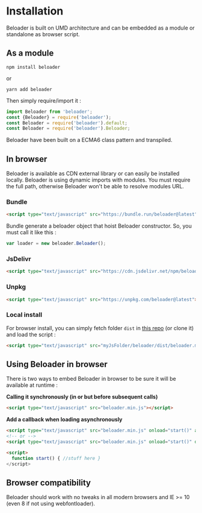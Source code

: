 # Installation

Beloader is built on UMD architecture and can be embedded as a module or standalone as browser script.

## As a module
```
npm install beloader
```

or
```
yarn add beloader
```

Then simply require/import it :
```javascript
import Beloader from 'beloader';
const {Beloader} = require('beloader');
const Beloader = require('beloader').default;
const Beloader = require('beloader').Beloader;
```

Beloader have been built on a ECMA6 class pattern and transpiled.

## In browser
Beloader is available as CDN external library or can easily be installed locally. Beloader is using dynamic imports
with modules. You must require the full path, otherwise Beloader won't be able to resolve modules URL.

### Bundle
```html
<script type="text/javascript" src="https://bundle.run/beloader@latest"></script>
```
Bundle generate a beloader object that hoist Beloader constructor. So, you must call it like this :
```javascript
var loader = new beloader.Beloader();
```

### JsDelivr
```html
<script type="text/javascript" src="https://cdn.jsdelivr.net/npm/beloader@latest"></script>
```

### Unpkg
```html
<script type="text/javascript" src="https://unpkg.com/beloader@latest"></script>
```

### Local install
For browser install, you can simply fetch folder `dist` in [this repo](https://github.com/liqueurdetoile/beloader) (or clone it) and load the script :
```html
<script type="text/javascript" src="myJsFolder/beloader/dist/beloader.min.js"></script>
```

## Using Beloader in browser
There is two ways to embed Beloader in browser to be sure it will be available at runtime :

__Calling it synchronously (in <HEAD> or <BODY> but before subsequent calls)__

```html
<script type="text/javascript" src="beloader.min.js"></script>
```

__Add a callback when loading asynchronously__

```html
<script type="text/javascript" src="beloader.min.js" onload="start()" async></script>
<!-- or -->
<script type="text/javascript" src="beloader.min.js" onload="start()" defer></script>

<script>
  function start() { //stuff here }
</script>
```

## Browser compatibility
Beloader should work with no tweaks in all modern browsers and IE >= 10 (even 8 if not using webfontloader).
